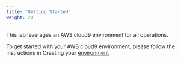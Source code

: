 ```yaml
---
title: "Getting Started"
weight: 20
---
```


This lab leverages an AWS cloud9 environment for all operations.

To get started with your AWS cloud9 environment, please follow the instructions in Creating your [environment](../20_Getting_Started/1_getting_started.md)